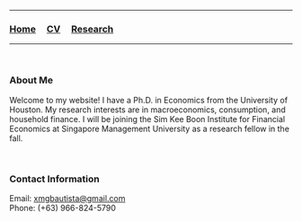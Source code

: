 ___
### [Home](https://xmgbautista.github.io/) &nbsp; &nbsp; [CV](https://xmgbautista.github.io/cv_xmgbautista.pdf) &nbsp; &nbsp; [Research](https://xmgbautista.github.io/research)
___

&nbsp;
&nbsp; 

### About Me
Welcome to my website! I have a Ph.D. in Economics from the University of Houston. My research interests are in macroeconomics, consumption, and household finance. I will be joining the Sim Kee Boon Institute for Financial Economics at Singapore Management University as a research fellow in the fall. 

&nbsp;
&nbsp;

### Contact Information
Email: [xmgbautista@gmail.com](mailto:xmgbautista@gmail.com)  
Phone: (+63) 966-824-5790

<!--- ## Welcome to GitHub Pages.

You can use the [editor on GitHub](https://github.com/xmgbautista/xmgbautista.github.io/edit/main/README.md) to maintain and preview the content for your website in Markdown files.

Whenever you commit to this repository, GitHub Pages will run [Jekyll](https://jekyllrb.com/) to rebuild the pages in your site, from the content in your Markdown files.

### Markdown

Markdown is a lightweight and easy-to-use syntax for styling your writing. It includes conventions for

```markdown
Syntax highlighted code block

# Header 1
## Header 2
### Header 3

- Bulleted
- List

1. Numbered
2. List

**Bold** and _Italic_ and `Code` text

[Link](url) and ![Image](src)
```

For more details see [GitHub Flavored Markdown](https://guides.github.com/features/mastering-markdown/).

### Jekyll Themes

Your Pages site will use the layout and styles from the Jekyll theme you have selected in your [repository settings](https://github.com/xmgbautista/xmgbautista.github.io/settings/pages). The name of this theme is saved in the Jekyll `_config.yml` configuration file.

### Support or Contact

Having trouble with Pages? Check out our [documentation](https://docs.github.com/categories/github-pages-basics/) or [contact support](https://support.github.com/contact) and we’ll help you sort it out.--->
